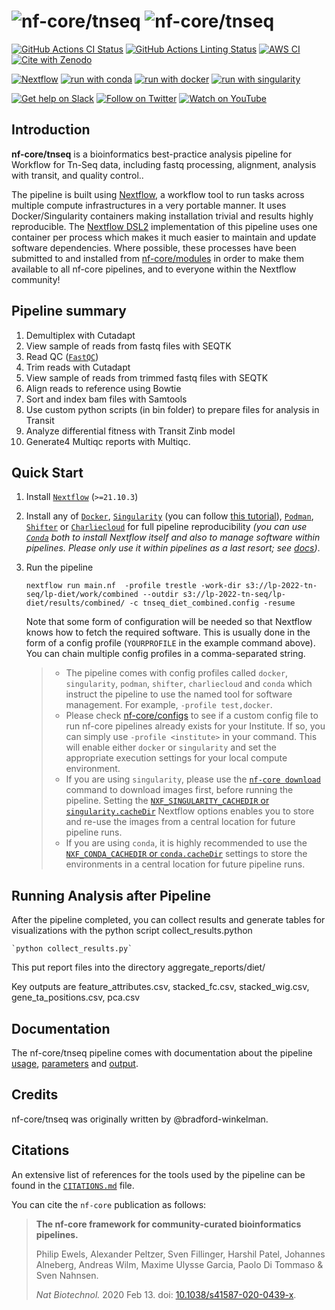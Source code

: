 # ![nf-core/tnseq](docs/images/nf-core/tnseq_logo_light.png#gh-light-mode-only) ![nf-core/tnseq](docs/images/nf-core/tnseq_logo_dark.png#gh-dark-mode-only)

[![GitHub Actions CI Status](https://github.com/nf-core/tnseq/workflows/nf-core%20CI/badge.svg)](https://github.com/nf-core/tnseq/actions?query=workflow%3A%22nf-core+CI%22)
[![GitHub Actions Linting Status](https://github.com/nf-core/tnseq/workflows/nf-core%20linting/badge.svg)](https://github.com/nf-core/tnseq/actions?query=workflow%3A%22nf-core+linting%22)
[![AWS CI](https://img.shields.io/badge/CI%20tests-full%20size-FF9900?labelColor=000000&logo=Amazon%20AWS)](https://nf-co.re/tnseq/results)
[![Cite with Zenodo](http://img.shields.io/badge/DOI-10.5281/zenodo.XXXXXXX-1073c8?labelColor=000000)](https://doi.org/10.5281/zenodo.XXXXXXX)

[![Nextflow](https://img.shields.io/badge/nextflow%20DSL2-%E2%89%A521.10.3-23aa62.svg?labelColor=000000)](https://www.nextflow.io/)
[![run with conda](http://img.shields.io/badge/run%20with-conda-3EB049?labelColor=000000&logo=anaconda)](https://docs.conda.io/en/latest/)
[![run with docker](https://img.shields.io/badge/run%20with-docker-0db7ed?labelColor=000000&logo=docker)](https://www.docker.com/)
[![run with singularity](https://img.shields.io/badge/run%20with-singularity-1d355c.svg?labelColor=000000)](https://sylabs.io/docs/)

[![Get help on Slack](http://img.shields.io/badge/slack-nf--core%20%23tnseq-4A154B?labelColor=000000&logo=slack)](https://nfcore.slack.com/channels/tnseq)
[![Follow on Twitter](http://img.shields.io/badge/twitter-%40nf__core-1DA1F2?labelColor=000000&logo=twitter)](https://twitter.com/nf_core)
[![Watch on YouTube](http://img.shields.io/badge/youtube-nf--core-FF0000?labelColor=000000&logo=youtube)](https://www.youtube.com/c/nf-core)

## Introduction

<!-- TODO nf-core: Write a 1-2 sentence summary of what data the pipeline is for and what it does -->

**nf-core/tnseq** is a bioinformatics best-practice analysis pipeline for  Workflow for Tn-Seq data, including fastq processing, alignment, analysis with transit, and quality control..

The pipeline is built using [Nextflow](https://www.nextflow.io), a workflow tool to run tasks across multiple compute infrastructures in a very portable manner. It uses Docker/Singularity containers making installation trivial and results highly reproducible. The [Nextflow DSL2](https://www.nextflow.io/docs/latest/dsl2.html) implementation of this pipeline uses one container per process which makes it much easier to maintain and update software dependencies. Where possible, these processes have been submitted to and installed from [nf-core/modules](https://github.com/nf-core/modules) in order to make them available to all nf-core pipelines, and to everyone within the Nextflow community!


## Pipeline summary

<!-- TODO nf-core: Fill in short bullet-pointed list of the default steps in the pipeline -->

1. Demultiplex with Cutadapt 
2. View sample of reads from fastq files with SEQTK
3. Read QC ([`FastQC`](https://www.bioinformatics.babraham.ac.uk/projects/fastqc/))
4. Trim reads with Cutadapt
5. View sample of reads from trimmed fastq files with SEQTK
6. Align reads to reference using Bowtie
7. Sort and index bam files with Samtools
8. Use custom python scripts (in bin folder) to prepare files for analysis in Transit
9. Analyze differential fitness with Transit Zinb model
10. Generate4 Multiqc reports with Multiqc.

## Quick Start

1. Install [`Nextflow`](https://www.nextflow.io/docs/latest/getstarted.html#installation) (`>=21.10.3`)

2. Install any of [`Docker`](https://docs.docker.com/engine/installation/), [`Singularity`](https://www.sylabs.io/guides/3.0/user-guide/) (you can follow [this tutorial](https://singularity-tutorial.github.io/01-installation/)), [`Podman`](https://podman.io/), [`Shifter`](https://nersc.gitlab.io/development/shifter/how-to-use/) or [`Charliecloud`](https://hpc.github.io/charliecloud/) for full pipeline reproducibility _(you can use [`Conda`](https://conda.io/miniconda.html) both to install Nextflow itself and also to manage software within pipelines. Please only use it within pipelines as a last resort; see [docs](https://nf-co.re/usage/configuration#basic-configuration-profiles))_.

3. Run the pipeline


   <!-- TODO nf-core: Update the example "typical command" below used to run the pipeline -->

   ```console
   nextflow run main.nf  -profile trestle -work-dir s3://lp-2022-tn-seq/lp-diet/work/combined --outdir s3://lp-2022-tn-seq/lp-diet/results/combined/ -c tnseq_diet_combined.config -resume 
   ```

   Note that some form of configuration will be needed so that Nextflow knows how to fetch the required software. This is usually done in the form of a config profile (`YOURPROFILE` in the example command above). You can chain multiple config profiles in a comma-separated string.

   > - The pipeline comes with config profiles called `docker`, `singularity`, `podman`, `shifter`, `charliecloud` and `conda` which instruct the pipeline to use the named tool for software management. For example, `-profile test,docker`.
   > - Please check [nf-core/configs](https://github.com/nf-core/configs#documentation) to see if a custom config file to run nf-core pipelines already exists for your Institute. If so, you can simply use `-profile <institute>` in your command. This will enable either `docker` or `singularity` and set the appropriate execution settings for your local compute environment.
   > - If you are using `singularity`, please use the [`nf-core download`](https://nf-co.re/tools/#downloading-pipelines-for-offline-use) command to download images first, before running the pipeline. Setting the [`NXF_SINGULARITY_CACHEDIR` or `singularity.cacheDir`](https://www.nextflow.io/docs/latest/singularity.html?#singularity-docker-hub) Nextflow options enables you to store and re-use the images from a central location for future pipeline runs.
   > - If you are using `conda`, it is highly recommended to use the [`NXF_CONDA_CACHEDIR` or `conda.cacheDir`](https://www.nextflow.io/docs/latest/conda.html) settings to store the environments in a central location for future pipeline runs.

## Running Analysis after Pipeline

After the pipeline completed, you can collect results and generate tables for visualizations with the python script collect_results.python

    `python collect_results.py`

This put report files into the directory aggregate_reports/diet/

Key outputs are feature_attributes.csv, stacked_fc.csv, stacked_wig.csv, gene_ta_positions.csv, pca.csv

## Documentation

The nf-core/tnseq pipeline comes with documentation about the pipeline [usage](https://nf-co.re/tnseq/usage), [parameters](https://nf-co.re/tnseq/parameters) and [output](https://nf-co.re/tnseq/output).

## Credits

nf-core/tnseq was originally written by @bradford-winkelman.

## Citations

An extensive list of references for the tools used by the pipeline can be found in the [`CITATIONS.md`](CITATIONS.md) file.

You can cite the `nf-core` publication as follows:

> **The nf-core framework for community-curated bioinformatics pipelines.**
>
> Philip Ewels, Alexander Peltzer, Sven Fillinger, Harshil Patel, Johannes Alneberg, Andreas Wilm, Maxime Ulysse Garcia, Paolo Di Tommaso & Sven Nahnsen.
>
> _Nat Biotechnol._ 2020 Feb 13. doi: [10.1038/s41587-020-0439-x](https://dx.doi.org/10.1038/s41587-020-0439-x).
